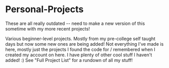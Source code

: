 # Personal-Projects

These are all really outdated -- need to make a new version of this sometime with my more recent projects!

Various beginner-level projects. Mostly from my pre-college self taught days but now some new ones are being added!
Not everything I've made is here, mostly just the projects I found the code for / remembered when I created my account on here. I have plenty of other cool stuff I haven't added! :)
See "Full Project List" for a rundown of all my stuff!
